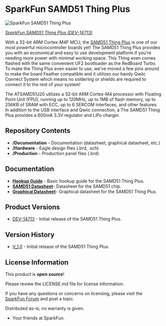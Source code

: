 SparkFun SAMD51 Thing Plus
========================================

![SparkFun SAMD51 Thing Plus](https://cdn.sparkfun.com/assets/parts/1/2/9/2/7/14713-SparkFun_Thing_Plus_-_SAMD51-01.jpg)

[*SparkFun SAMD51 Thing Plus (DEV-14713)*](https://www.sparkfun.com/products/14713)

With a 32-bit ARM Cortex-M4F MCU, the [SAMD51 Thing Plus](https://www.sparkfun.com/products/14713) is one of our most powerful microcontroller boards yet! The SAMD51 Thing Plus provides you with an economical and easy to use development platform if you're needing more power with minimal working space. This Thing even comes flashed with the same convenient UF2 bootloader as the RedBoard Turbo. To make the Thing Plus even easier to use, we've moved a few pins around to make the board Feather compatible and it utilizes our handy Qwiic Connect System which means no soldering or shields are required to connect it to the rest of your system!

The ATSAMD51J20 utilizes a 32-bit ARM Cortex-M4 processor with Floating Point Unit (FPU), running up to 120MHz, up to 1MB of flash memory, up to 256KB of SRAM with ECC, up to 6 SERCOM interfaces, and other features. In addition to the USB interface and Qwiic connection, a The SAMD51 Thing Plus provides a 600mA 3.3V regulator and LiPo charger.

Repository Contents
-------------------

* **/Documentation** - Documentation (datasheet, graphical datasheet, etc.)
* **/Hardware** - Eagle design files (.brd, .sch)
* **/Production** - Production panel files (.brd)

Documentation
--------------
* [**Hookup Guide**](https://learn.sparkfun.com/tutorials/samd51-thing-plus-hookup-guide) - Basic hookup guide for the SAMD51 Thing Plus.
* [**SAMD51 Datasheet**](https://github.com/sparkfun/SAMD51_Thing_Plus/blob/master/Documents/SAMD51_datasheet.pdf)- Datasheet for the SAMD51 chip.
* [**Graphical Datasheet**](https://github.com/sparkfun/SAMD51_Thing_Plus/blob/master/Documents/SAMD51_Thing_Plus_graphical_datasheet_v01-02.pdf)- Graphical datasheet for the SAMD51 Thing Plus.

Product Versions
----------------
* [DEV-14713](https://www.sparkfun.com/products/14713) - Initial release of the SAMD51 Thing Plus.

Version History
---------------
* [V_1.0](https://github.com/sparkfun/SAMD51_Thing_Plus/releases/tag/v1.0.0) - Initial release of the SAMD51 Thing Plus.

License Information
-------------------

This product is _**open source**_! 

Please review the LICENSE.md file for license information.

If you have any questions or concerns on licensing, please visit the [SparkFun Forum](https://forum.sparkfun.com/index.php) and post a topic.

Distributed as-is; no warranty is given.

- Your friends at SparkFun.
